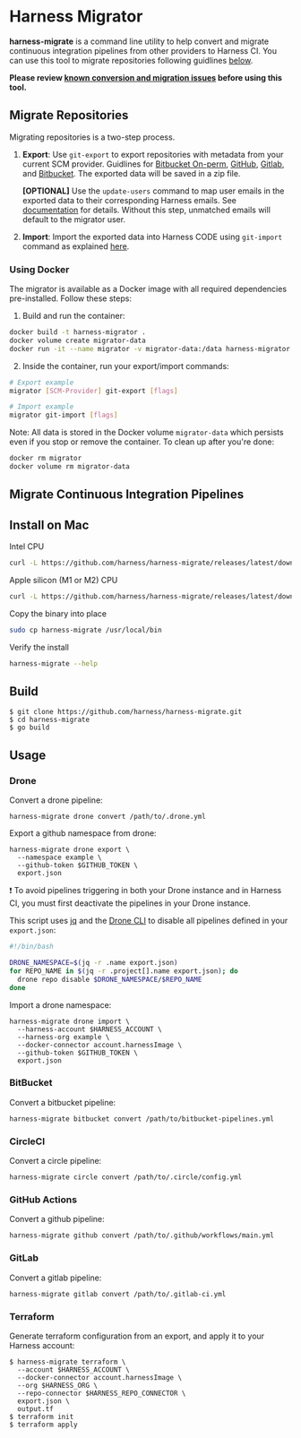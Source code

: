 # Harness Migrator

**harness-migrate** is a command line utility to help convert and migrate
continuous integration pipelines from other providers to Harness CI. You can use this tool to migrate repositories following guidlines [below](#migrate-repositories).

**Please review [known conversion and migration issues](KNOWN_ISSUES_CONVERT.md
) before using this tool.**

## Migrate Repositories

Migrating repositories is a two-step process. 

1. **Export**: Use `git-export` to export repositories with metadata from your current SCM provider. Guidlines for [Bitbucket On-perm](cmd/stash/README.md), [GitHub](cmd/github/README.md), [Gitlab](cmd/gitlab/README.md), and [Bitbucket](cmd/bitbucket/README.md). The exported data will be saved in a zip file.

   **[OPTIONAL]** Use the `update-users` command to map user emails in the exported data to their corresponding Harness emails. See [documentation](cmd/users/README.md) for details. Without this step, unmatched emails will default to the migrator user.

2. **Import**: Import the exported data into Harness CODE using `git-import` command as explained [here](cmd/gitimporter/README.md).

### Using Docker

The migrator is available as a Docker image with all required dependencies pre-installed. Follow these steps:

1. Build and run the container:
```sh
docker build -t harness-migrator .
docker volume create migrator-data
docker run -it --name migrator -v migrator-data:/data harness-migrator
```

2. Inside the container, run your export/import commands:
```sh
# Export example
migrator [SCM-Provider] git-export [flags]

# Import example
migrator git-import [flags]
```

Note: All data is stored in the Docker volume `migrator-data` which persists even if you stop or remove the container. To clean up after you're done:
```sh
docker rm migrator
docker volume rm migrator-data
```

## Migrate Continuous Integration Pipelines 

## Install on Mac

Intel CPU

```sh
curl -L https://github.com/harness/harness-migrate/releases/latest/download/harness-migrate-darwin-amd64.tar.gz | tar zx
```

Apple silicon (M1 or M2) CPU

```sh
curl -L https://github.com/harness/harness-migrate/releases/latest/download/harness-migrate-darwin-arm64.tar.gz | tar zx
```

Copy the binary into place

```sh
sudo cp harness-migrate /usr/local/bin
```

Verify the install

```sh
harness-migrate --help
```

## Build

```term
$ git clone https://github.com/harness/harness-migrate.git
$ cd harness-migrate
$ go build
```

## Usage

### Drone

Convert a drone pipeline:

```term
harness-migrate drone convert /path/to/.drone.yml
```

Export a github namespace from drone:

```term
harness-migrate drone export \
  --namespace example \
  --github-token $GITHUB_TOKEN \
  export.json
```

❗ To avoid pipelines triggering in both your Drone instance and in Harness CI, you must first deactivate the pipelines in your Drone instance.

This script uses [jq](https://jqlang.github.io/jq/) and the [Drone CLI](https://docs.drone.io/cli/install/) to disable all pipelines defined in your `export.json`:

```bash
#!/bin/bash

DRONE_NAMESPACE=$(jq -r .name export.json)
for REPO_NAME in $(jq -r .project[].name export.json); do
  drone repo disable $DRONE_NAMESPACE/$REPO_NAME
done
```

Import a drone namespace:

```term
harness-migrate drone import \
  --harness-account $HARNESS_ACCOUNT \
  --harness-org example \
  --docker-connector account.harnessImage \
  --github-token $GITHUB_TOKEN \
  export.json
```

### BitBucket

Convert a bitbucket pipeline:

```term
harness-migrate bitbucket convert /path/to/bitbucket-pipelines.yml
```

### CircleCI

Convert a circle pipeline:

```term
harness-migrate circle convert /path/to/.circle/config.yml
```

### GitHub Actions

Convert a github pipeline:

```term
harness-migrate github convert /path/to/.github/workflows/main.yml
```

### GitLab

Convert a gitlab pipeline:

```term
harness-migrate gitlab convert /path/to/.gitlab-ci.yml
```

### Terraform

Generate terraform configuration from an export, and apply it to your Harness account:

```term
$ harness-migrate terraform \
  --account $HARNESS_ACCOUNT \
  --docker-connector account.harnessImage \
  --org $HARNESS_ORG \
  --repo-connector $HARNESS_REPO_CONNECTOR \
  export.json \
  output.tf
$ terraform init
$ terraform apply
